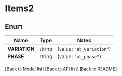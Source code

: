 # Items2

## Enum

Name | Type | Notes
------------ | ------------- | -------------
**VARIATION** | string | (value: `"ab_variation"`)
**PHASE** | string | (value: `"ab_phase"`)


[[Back to Model list]](../README.md#documentation-for-models) [[Back to API list]](../README.md#documentation-for-api-endpoints) [[Back to README]](../README.md)



